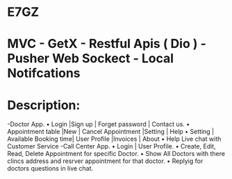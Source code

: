 # E7GZ
# MVC - GetX - Restful Apis ( Dio ) - Pusher Web Sockect - Local Notifcations
# Description:
  -Doctor App.
    • Login |Sign up | Forget password | Contact us.
    • Appointment table |New | Cancel Appointment |Setting | Help
    • Setting | Available Booking time| User Profile |Invoices | About 
    • Help Live chat with Customer Service
  -Call Center App.
    • Login | User Profile.
    • Create, Edit, Read, Delete Appointment for specific Doctor.
    • Show All Doctors with there clincs address and resrver appointment for that doctor.
    • Replyig for doctors questions in live chat.
